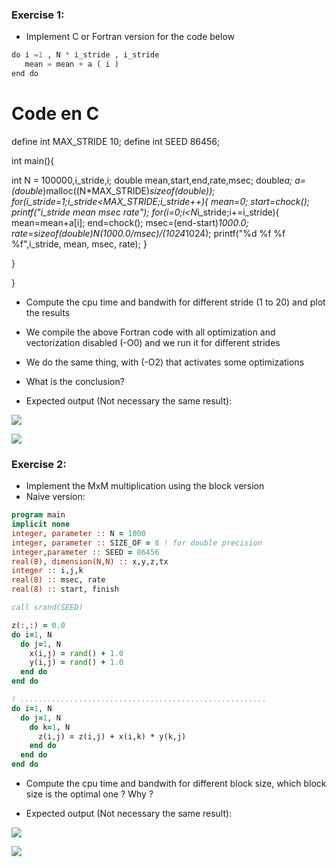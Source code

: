 ### Exercise 1:

- Implement C or Fortran version for the code below

```python
do i =1 , N * i_stride , i_stride
   mean = mean + a ( i )
end do
```
 
    
# Code en C

define int MAX_STRIDE 10;
define int SEED 86456;

int main(){

int N = 100000,i_stride,i;
double mean,start,end,rate,msec;
double*a;
a=(double*)malloc((N*MAX_STRIDE)*sizeof(double));    
for(i_stride=1;i_stride<MAX_STRIDE;i_stride++){
   mean=0;
   start=chock();
   printf("i_stride   mean    msec     rate"); 
    for(i=0;i<N*i_stride;i+=i_stride){
       mean=mean+a[i];
       end=chock();
       msec=(end-start)*1000.0;
      rate=sizeof(double)*N*(1000.0/msec)/(1024*1024);
     printf("%d  %f  %f   %f",i_stride, mean, msec, rate);
    }
    
}

}



- Compute the cpu time and bandwith for different stride (1 to 20) and plot the results
- We compile the above Fortran code with all optimization and vectorization disabled (-O0) and we run it for different strides
- We do the same thing, with (-O2) that activates some optimizations
- What is the conclusion?

- Expected output (Not necessary the same result):

![](../data/strides_cputime.png)

![](../data/strides_bandwidth.png)


### Exercise 2:

- Implement the MxM multiplication using the block version
- Naive version:
```fortran
program main
implicit none
integer, parameter :: N = 1000
integer, parameter :: SIZE_OF = 8 ! for double precision
integer,parameter :: SEED = 86456
real(8), dimension(N,N) :: x,y,z,tx
integer :: i,j,k
real(8) :: msec, rate
real(8) :: start, finish

call srand(SEED)

z(:,:) = 0.0
do i=1, N
  do j=1, N
    x(i,j) = rand() + 1.0
    y(i,j) = rand() + 1.0
  end do
end do

! .......................................................
do i=1, N
  do j=1, N
    do k=1, N
      z(i,j) = z(i,j) + x(i,k) * y(k,j)  
    end do
  end do
end do

```
- Compute the cpu time and bandwith for different block size, which block size is the optimal one ? Why ?

- Expected output (Not necessary the same result):

![](../data/mxm_block_cputime.png)

![](../data/mxm_block_bandwidth.png)

